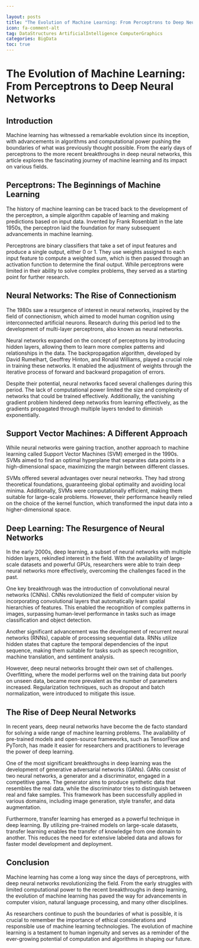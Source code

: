 ```yaml
---

layout: posts
title: "The Evolution of Machine Learning: From Perceptrons to Deep Neural Networks"
icon: fa-comment-alt
tag: DataStructures ArtificialIntelligence ComputerGraphics
categories: BigData
toc: true
---
```




# The Evolution of Machine Learning: From Perceptrons to Deep Neural Networks

## Introduction

Machine learning has witnessed a remarkable evolution since its inception, with advancements in algorithms and computational power pushing the boundaries of what was previously thought possible. From the early days of perceptrons to the more recent breakthroughs in deep neural networks, this article explores the fascinating journey of machine learning and its impact on various fields.

## Perceptrons: The Beginnings of Machine Learning

The history of machine learning can be traced back to the development of the perceptron, a simple algorithm capable of learning and making predictions based on input data. Invented by Frank Rosenblatt in the late 1950s, the perceptron laid the foundation for many subsequent advancements in machine learning.

Perceptrons are binary classifiers that take a set of input features and produce a single output, either 0 or 1. They use weights assigned to each input feature to compute a weighted sum, which is then passed through an activation function to determine the final output. While perceptrons were limited in their ability to solve complex problems, they served as a starting point for further research.

## Neural Networks: The Rise of Connectionism

The 1980s saw a resurgence of interest in neural networks, inspired by the field of connectionism, which aimed to model human cognition using interconnected artificial neurons. Research during this period led to the development of multi-layer perceptrons, also known as neural networks.

Neural networks expanded on the concept of perceptrons by introducing hidden layers, allowing them to learn more complex patterns and relationships in the data. The backpropagation algorithm, developed by David Rumelhart, Geoffrey Hinton, and Ronald Williams, played a crucial role in training these networks. It enabled the adjustment of weights through the iterative process of forward and backward propagation of errors.

Despite their potential, neural networks faced several challenges during this period. The lack of computational power limited the size and complexity of networks that could be trained effectively. Additionally, the vanishing gradient problem hindered deep networks from learning effectively, as the gradients propagated through multiple layers tended to diminish exponentially.

## Support Vector Machines: A Different Approach

While neural networks were gaining traction, another approach to machine learning called Support Vector Machines (SVM) emerged in the 1990s. SVMs aimed to find an optimal hyperplane that separates data points in a high-dimensional space, maximizing the margin between different classes.

SVMs offered several advantages over neural networks. They had strong theoretical foundations, guaranteeing global optimality and avoiding local minima. Additionally, SVMs were computationally efficient, making them suitable for large-scale problems. However, their performance heavily relied on the choice of the kernel function, which transformed the input data into a higher-dimensional space.

## Deep Learning: The Resurgence of Neural Networks

In the early 2000s, deep learning, a subset of neural networks with multiple hidden layers, rekindled interest in the field. With the availability of large-scale datasets and powerful GPUs, researchers were able to train deep neural networks more effectively, overcoming the challenges faced in the past.

One key breakthrough was the introduction of convolutional neural networks (CNNs). CNNs revolutionized the field of computer vision by incorporating convolutional layers that automatically learn spatial hierarchies of features. This enabled the recognition of complex patterns in images, surpassing human-level performance in tasks such as image classification and object detection.

Another significant advancement was the development of recurrent neural networks (RNNs), capable of processing sequential data. RNNs utilize hidden states that capture the temporal dependencies of the input sequence, making them suitable for tasks such as speech recognition, machine translation, and sentiment analysis.

However, deep neural networks brought their own set of challenges. Overfitting, where the model performs well on the training data but poorly on unseen data, became more prevalent as the number of parameters increased. Regularization techniques, such as dropout and batch normalization, were introduced to mitigate this issue.

## The Rise of Deep Neural Networks

In recent years, deep neural networks have become the de facto standard for solving a wide range of machine learning problems. The availability of pre-trained models and open-source frameworks, such as TensorFlow and PyTorch, has made it easier for researchers and practitioners to leverage the power of deep learning.

One of the most significant breakthroughs in deep learning was the development of generative adversarial networks (GANs). GANs consist of two neural networks, a generator and a discriminator, engaged in a competitive game. The generator aims to produce synthetic data that resembles the real data, while the discriminator tries to distinguish between real and fake samples. This framework has been successfully applied in various domains, including image generation, style transfer, and data augmentation.

Furthermore, transfer learning has emerged as a powerful technique in deep learning. By utilizing pre-trained models on large-scale datasets, transfer learning enables the transfer of knowledge from one domain to another. This reduces the need for extensive labeled data and allows for faster model development and deployment.

## Conclusion

Machine learning has come a long way since the days of perceptrons, with deep neural networks revolutionizing the field. From the early struggles with limited computational power to the recent breakthroughs in deep learning, the evolution of machine learning has paved the way for advancements in computer vision, natural language processing, and many other disciplines.

As researchers continue to push the boundaries of what is possible, it is crucial to remember the importance of ethical considerations and responsible use of machine learning technologies. The evolution of machine learning is a testament to human ingenuity and serves as a reminder of the ever-growing potential of computation and algorithms in shaping our future.